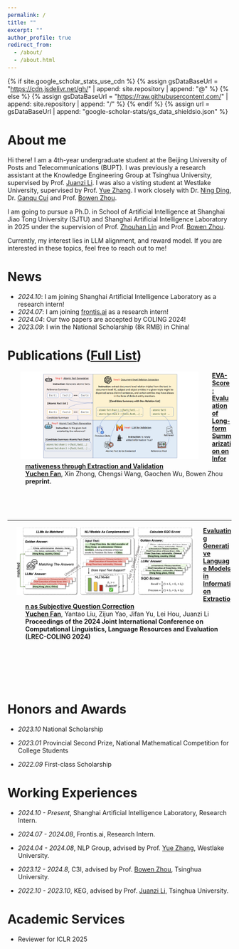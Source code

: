 ```yaml
---
permalink: /
title: ""
excerpt: ""
author_profile: true
redirect_from: 
  - /about/
  - /about.html
---
```


{% if site.google_scholar_stats_use_cdn %}
{% assign gsDataBaseUrl = "https://cdn.jsdelivr.net/gh/" | append: site.repository | append: "@" %}
{% else %}
{% assign gsDataBaseUrl = "https://raw.githubusercontent.com/" | append: site.repository | append: "/" %}
{% endif %}
{% assign url = gsDataBaseUrl | append: "google-scholar-stats/gs_data_shieldsio.json" %}

<span class='anchor' id='about-me'></span>

# About me

Hi there! I am a 4th-year undergraduate student at the Beijing University of Posts and Telecommunications (BUPT). I was previously a research assistant at the Knowledge Engineering Group at Tsinghua University, supervised by Prof. [Juanzi Li](https://www.cs.tsinghua.edu.cn/csen/info/1303/4318.htm). I was also a visting student at Westlake University, supervised by Prof. [Yue Zhang](https://frcchang.github.io/). I work closely with Dr. [Ning Ding](https://www.stingning.cn/), Dr. [Ganqu Cui](https://cgq15.github.io/) and Prof. [Bowen Zhou](http://web.ee.tsinghua.edu.cn/zhoubowen/zh_CN/index.htm).

I am going to pursue a Ph.D. in School of Artificial Intelligence at Shanghai Jiao Tong University (SJTU) and Shanghai Artificial Intelligence Laboratory in 2025 under the supervision of Prof. [Zhouhan Lin](https://hantek.github.io/) and Prof. [Bowen Zhou](http://web.ee.tsinghua.edu.cn/zhoubowen/zh_CN/index.htm).

Currently, my interest lies in LLM alignment, and reward model. If you are interested in these topics, feel free to reach out to me!


# News
- *2024.10*: I am joining Shanghai Artificial Intelligence Laboratory as a research intern!
- *2024.07*: I am joining [frontis.ai](https://frontis.ai/) as a research intern!
- *2024.04*: Our two papers are accepted by COLING 2024!
- *2023.09*: I win the National Scholarship (8k RMB) in China!


# Publications ([Full List](https://scholar.google.com/citations?view_op=list_works&hl=en&user=u75E9OsAAAAJ))

<dl>
  <dt><img align="left" width="400"
hspace="30" wspace="30" src="../images/EVA.jpg">
</dt>
  <dd><a href="https://arxiv.org/abs/2407.04969">
    <strong>EVA-Score: Evaluation of Long-form Summarization on Informativeness through Extraction and Validation
</strong></a></dd>
<dd><strong><u>Yuchen Fan</u></strong>, Xin Zhong, Chengsi Wang, Gaochen Wu, Bowen Zhou</dd>
    <dd><strong>preprint.</strong></dd>
</dl>
<br/>
<br/>
<br/>

---

<dl>
  <dt><img align="left" width="400"
hspace="20" wspace="30" src="../images/SQC.jpg">
</dt>
  <dd><a href="https://aclanthology.org/2024.lrec-main.567/">
    <strong>Evaluating Generative Language Models in Information Extraction as Subjective Question Correction
</strong></a></dd>
<dd><strong><u>Yuchen Fan</u></strong>, Yantao Liu, Zijun Yao, Jifan Yu, Lei Hou, Juanzi Li</dd>
    <dd><strong> Proceedings of the 2024 Joint International Conference on Computational Linguistics, Language Resources and Evaluation (LREC-COLING 2024) </strong></dd>
</dl>


    
<br/>
<br/>
<br/>
<br/>
<br/>


# Honors and Awards

- *2023.10* National Scholarship

- *2023.01* Provincial Second Prize, National Mathematical Competition for College Students

- *2022.09* First-class Scholarship

# Working Experiences
- *2024.10 - Present*, Shanghai Artificial Intelligence Laboratory, Research Intern.

- *2024.07 - 2024.08*, Frontis.ai, Research Intern.

- *2024.04 - 2024.08*, NLP Group, advised by Prof. [Yue Zhang](https://scholar.google.com/citations?user=6hA7WmUAAAAJ&hl=en), Westlake University.

- *2023.12 - 2024.8*, C3I, advised by Prof. [Bowen Zhou](http://web.ee.tsinghua.edu.cn/zhoubowen/zh_CN/index.htm), Tsinghua University.

- *2022.10 - 2023.10*, KEG, advised by Prof. [Juanzi Li](https://www.cs.tsinghua.edu.cn/csen/info/1303/4318.htm), Tsinghua University.
  

# Academic Services

- Reviewer for ICLR 2025